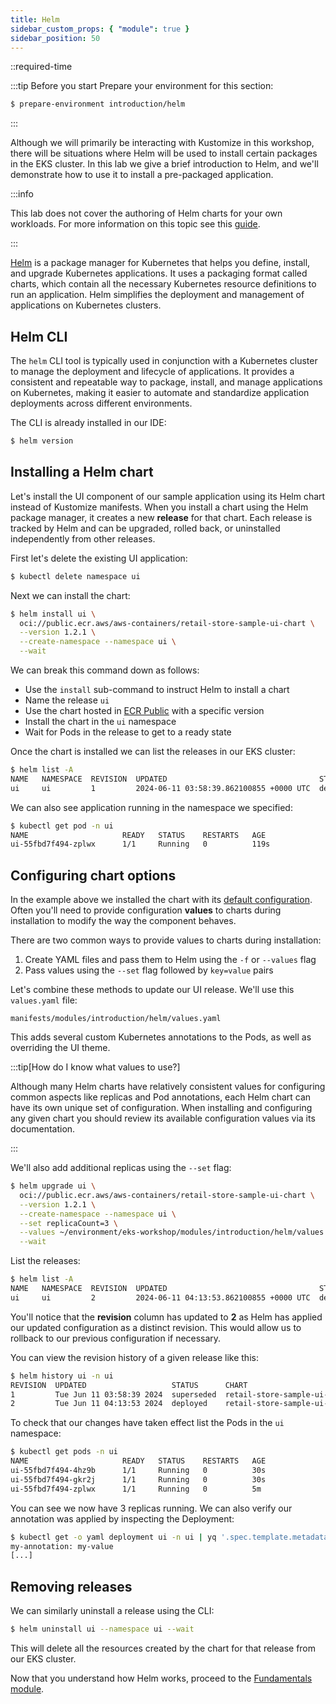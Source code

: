 ```yaml
---
title: Helm
sidebar_custom_props: { "module": true }
sidebar_position: 50
---
```


::required-time

:::tip Before you start
Prepare your environment for this section:

```bash timeout=600 wait=10
$ prepare-environment introduction/helm
```

:::

Although we will primarily be interacting with Kustomize in this workshop, there will be situations where Helm will be used to install certain packages in the EKS cluster. In this lab we give a brief introduction to Helm, and we'll demonstrate how to use it to install a pre-packaged application.

:::info

This lab does not cover the authoring of Helm charts for your own workloads. For more information on this topic see this [guide](https://helm.sh/docs/chart_template_guide/).

:::

[Helm](https://helm.sh) is a package manager for Kubernetes that helps you define, install, and upgrade Kubernetes applications. It uses a packaging format called charts, which contain all the necessary Kubernetes resource definitions to run an application. Helm simplifies the deployment and management of applications on Kubernetes clusters.

## Helm CLI

The `helm` CLI tool is typically used in conjunction with a Kubernetes cluster to manage the deployment and lifecycle of applications. It provides a consistent and repeatable way to package, install, and manage applications on Kubernetes, making it easier to automate and standardize application deployments across different environments.

The CLI is already installed in our IDE:

```bash
$ helm version
```

## Installing a Helm chart

Let's install the UI component of our sample application using its Helm chart instead of Kustomize manifests. When you install a chart using the Helm package manager, it creates a new **release** for that chart. Each release is tracked by Helm and can be upgraded, rolled back, or uninstalled independently from other releases.

First let's delete the existing UI application:

```bash
$ kubectl delete namespace ui
```

Next we can install the chart:

```bash hook=install
$ helm install ui \
  oci://public.ecr.aws/aws-containers/retail-store-sample-ui-chart \
  --version 1.2.1 \
  --create-namespace --namespace ui \
  --wait
```

We can break this command down as follows:

- Use the `install` sub-command to instruct Helm to install a chart
- Name the release `ui`
- Use the chart hosted in [ECR Public](https://gallery.ecr.aws/aws-containers/retail-store-sample-ui-chart) with a specific version
- Install the chart in the `ui` namespace
- Wait for Pods in the release to get to a ready state

Once the chart is installed we can list the releases in our EKS cluster:

```bash
$ helm list -A
NAME   NAMESPACE  REVISION  UPDATED                                  STATUS    CHART                               APP VERSION
ui     ui         1         2024-06-11 03:58:39.862100855 +0000 UTC  deployed  retail-store-sample-ui-chart-X.X.X
```

We can also see application running in the namespace we specified:

```bash
$ kubectl get pod -n ui
NAME                     READY   STATUS    RESTARTS   AGE
ui-55fbd7f494-zplwx      1/1     Running   0          119s
```

## Configuring chart options

In the example above we installed the chart with its [default configuration](https://github.com/aws-containers/retail-store-sample-app/blob/v1.2.1/src/ui/chart/values.yaml). Often you'll need to provide configuration **values** to charts during installation to modify the way the component behaves.

There are two common ways to provide values to charts during installation:

1. Create YAML files and pass them to Helm using the `-f` or `--values` flag
1. Pass values using the `--set` flag followed by `key=value` pairs

Let's combine these methods to update our UI release. We'll use this `values.yaml` file:

```file
manifests/modules/introduction/helm/values.yaml
```

This adds several custom Kubernetes annotations to the Pods, as well as overriding the UI theme.

:::tip[How do I know what values to use?]

Although many Helm charts have relatively consistent values for configuring common aspects like replicas and Pod annotations, each Helm chart can have its own unique set of configuration. When installing and configuring any given chart you should review its available configuration values via its documentation.

:::

We'll also add additional replicas using the `--set` flag:

```bash hook=replicas
$ helm upgrade ui \
  oci://public.ecr.aws/aws-containers/retail-store-sample-ui-chart \
  --version 1.2.1 \
  --create-namespace --namespace ui \
  --set replicaCount=3 \
  --values ~/environment/eks-workshop/modules/introduction/helm/values.yaml \
  --wait
```

List the releases:

```bash
$ helm list -A
NAME   NAMESPACE  REVISION  UPDATED                                  STATUS    CHART                                APP VERSION
ui     ui         2         2024-06-11 04:13:53.862100855 +0000 UTC  deployed  retail-store-sample-ui-chart-X.X.X   X.X.X
```

You'll notice that the **revision** column has updated to **2** as Helm has applied our updated configuration as a distinct revision. This would allow us to rollback to our previous configuration if necessary.

You can view the revision history of a given release like this:

```bash
$ helm history ui -n ui
REVISION  UPDATED                   STATUS      CHART                               APP VERSION  DESCRIPTION
1         Tue Jun 11 03:58:39 2024  superseded  retail-store-sample-ui-chart-X.X.X  X.X.X        Install complete
2         Tue Jun 11 04:13:53 2024  deployed    retail-store-sample-ui-chart-X.X.X  X.X.X        Upgrade complete
```

To check that our changes have taken effect list the Pods in the `ui` namespace:

```bash
$ kubectl get pods -n ui
NAME                     READY   STATUS    RESTARTS   AGE
ui-55fbd7f494-4hz9b      1/1     Running   0          30s
ui-55fbd7f494-gkr2j      1/1     Running   0          30s
ui-55fbd7f494-zplwx      1/1     Running   0          5m
```

You can see we now have 3 replicas running. We can also verify our annotation was applied by inspecting the Deployment:

```bash
$ kubectl get -o yaml deployment ui -n ui | yq '.spec.template.metadata.annotations'
my-annotation: my-value
[...]
```

## Removing releases

We can similarly uninstall a release using the CLI:

```bash
$ helm uninstall ui --namespace ui --wait
```

This will delete all the resources created by the chart for that release from our EKS cluster.

Now that you understand how Helm works, proceed to the [Fundamentals module](/docs/fundamentals).
